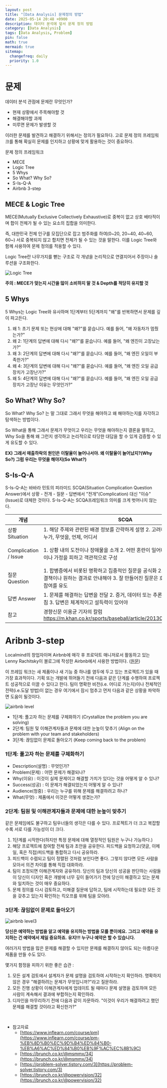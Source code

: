 ```yaml
---
layout: post
title: "[Data Analysis] 문제정의 방법"
date: 2025-05-14 20:48 +0900
description: 데이터 분석에 앞서 문제 정의 방법
category: [Data Analysis]
tags: [Data Analysis, Problem]
pin: false
math: true
mermaid: true
sitemap:
  changefreq: daily
  priority: 1.0
---
```


# 문제
데이터 분석 관점에 문제란 무엇인가?
- 현재 상황에서 주목해야할 것
- 해결해야할 과제
- 미루면 문제가 발생할 것

이러한 문제를 발견하고 해결하기 위해서는 정의가 필요하다. 고로 문제 정의 프레임워크를 통해 확실히 문제를 인지하고 상황에 맞게 활용하는 것이 중요하다.

문제 정의 프레임워크
- MECE
- Logic Tree
- 5 Whys
- So What? Why So?
- S-Is-Q-A
- Airbnb 3-step

## MECE & Logic Tree

MECE(Mutually Exclusive Collectively Exhaustive)로 중복이 없고 상호 배타적이며 합이 전체가 될 수 있는 요소의 집합을 의미한다.

즉, 대한민국 전체 인구를 모집단으로 잡고 범주화를 하여(0~20, 20~40, 40~60, 60~) 서로 중복되지 않고 합치면 전체가 될 수 있는 것을 말한다. 이를 Logic Tree와 함께 사용하여 문제 정의를 적용할 수 있다. 

Logic Tree란  나무가지를 뻗는 구조로 각 개녕을 논리적으로 연결지어서 주장이나 솔루션을 구조화한다.

![Logic Tree](/assets/img/data_analysis/problem_solved/logictree.png)

**주의 : MECE가 맞는지 시간을 많이 소비하지 말 것 & Depth를 적당히 유지할 것**

## 5 Whys

5 Whys는 Logic Tree와 유사하며 1단계부터 5단계까지 "왜"를 반복하면서 문제를 깊이 파고든다.

1. 왜 1:
초기 문제 또는 현상에 대해 "왜?"를 묻습니다. 예를 들어, "왜 자동차가 멈췄는가?"
2. 왜 2:
1단계의 답변에 대해 다시 "왜?"를 묻습니다. 예를 들어, "왜 엔진이 고장났는가?"
3. 왜 3:
2단계의 답변에 대해 다시 "왜?"를 묻습니다. 예를 들어, "왜 엔진 오일이 부족한가?"
4. 왜 4:
3단계의 답변에 대해 다시 "왜?"를 묻습니다. 예를 들어, "왜 엔진 오일 공급 장치가 고장난가?"
5. 왜 5:
4단계의 답변에 대해 다시 "왜?"를 묻습니다. 예를 들어, "왜 엔진 오일 공급 장치가 고장난 이유는 무엇인가?" 

## So What? Why So?
So What? Why So? 는 말 그대로 그래서 무엇을 해야하고 왜 해야하는지를 자각하고 탐색하는 방법이다. 

So What을 통해 그래서 문제가 무엇이고 우리는 무엇을 해야하는지 결론을 말하고, Why So을 통해 왜 그런지 생각하고 논리적으로 타당한 대답을 할 수 있게 검증할 수 있게 유도할 수 있다.

**EX) 그래서 매출하락의 원인은 이탈율이 늘어나서야. 왜 이탈율이 늘어났지?(Why So?) 그럼 우리는 무엇을 해야지(So What?)**

## S-Is-Q-A

S-Is-Q-A는 바바라 민토의 피라미드 SCQA(Situation Complication Question Answer)에서 상황 - 전개 - 질문 - 답변에서 "전개"(Complication) 대신 "이슈"(Issue)로 대체한 것이다. S-Is-Q-A는 SCQA프레임워크 의미를 크게 벗어나지 않는다.


|개념|SCQA|S-Is-Q-A|
|------|---|---|
|상황 Situation|1. 해당 주제와 관련된 배경 정보를 간략하게 설명 2. 고려해야 할 주요 사항은 누가, 무엇을, 언제, 어디서|1.수집한 사실(fact)을 토대로 단문의 '상황 기술문'을 쓴다.|
|Complication / Issue |1. 상황 내의 도전이나 장애물을 소개 2. 어떤 혼란이 일어나고 있나요? 3. 편견이나 가정을 피하고 객관적으로 구성|1. 상황 기술문을 토대로 '생각해 볼 만한 거리'를 목록화 한다. 2. "상황 기술문이 사실이라면 어떤 끔직한 일이 일어날까?'라는 의미 |
|질문 Question|1. 합병증에서 비롯된 명확하고 집중적인 질문을 공식화 2. 이 질문은 청중을 해결책이나 원하는 결과로 안내해야 3. 잘 만들어진 질문은 호기심을 불러일으키고 참여를 유도|1. '어떤 일을 해야 끔찍한 일을 막을 수 있을까?'라는 의미의 질문을 만든다. |
|답변 Answer|1. 문제를 해결하는 답변을 전달 2. 증거, 데이터 또는 추론을 통해 답변을 뒷받침 3. 답변은 체계적이고 설득력이 있어야|1. 그것이 문제였구나라는 의미|
|참고|경향신문 이용균 기자의 칼럼 https://m.khan.co.kr/sports/baseball/article/201303252201355#c2b|S-Is-Q-A 실습 ① ② ③ ④: https://blog.naver.com/hfeel/221826703878|

# Aribnb 3-step
Localmind의 창업자이며 Airbnb에 매각 후 프로덕트 매니저로서 활동하고 있는 Lenny Rachitsky이 블로그에 작성한 Airbnb에서 사용한 방법이다. ([원문](https://uxdesign.cc/how-to-solve-problems-6bf14222e424))

이 프레임 워크는 새 제품이나 새 기능 중 하나를 염두에 두고 있는 프로젝트가 있을 때 가장 효과적이다. 기획 또는 개발에 뛰어들기 전에 다음과 같은 단계를 수행하여 프로젝트 성공적으로 이끌 수 있다고 한다. 팀이 명확한 비전(i.e. 어디로 가는지)이나 전체적인 전략(i.e.도달 방법)이 없는 경우 여기에서 잠시 멈추고 먼저 다음과 같은 상황을 파악하면 도움이 될것이다.

![airbnb level](/assets/img/data_analysis/problem_solved/airbnb_level.webp)


- 1단계: 풀고자 하는 문제를 구체화하기 (Crystallize the problem you are solving)
- 2단계: 팀원 및 이해관계자들과 문제에 대한 눈높이 맞추기 (Align on the problem with your team and stakeholders)
- 3단계: 끊임없이 문제로 돌아오기 (Keep coming back to the problem)

### 1단계: 풀고자 하는 문제를 구체화하기
- Description(설명) : 무엇인가?
- Problem(문제) : 어떤 문제가 해결되나?
- Why(이유) : 이것이 실제 문제이고 해결할 가치가 있다는 것을 어떻게 알 수 있나?
- Success(성공) : 이 문제가 해결되었는지 어떻게 알 수 있나?
- Audience(청중) : 우리는 누구를 위해 문제를 해결하려고 하나?
- What(무엇) : 제품에서 이것은 어떻게 생겼는가?

### 2단계: 팀원 및 이해관계자들과 문제에 대한 눈높이 맞추기
같은 문제임에도 불구하고 팀우너들의 생각은 다를 수 있다. 프로젝트가 더 크고 복잡할수록 서로 다를 가능성이 더 크다.

1. 1단계를 시작한다(하지만 특정 문제에 대해 열정적인 팀원은 누구나 가능하다.)
2. 해당 프로젝트에 참여할 전체 팀과 초안을 공유한다. 피드백을 요청하고(댓글, 이메일, 혹은 직접)피드백을 통합하고 다시 공유하라.
3. 피드백이 수렴되고 팀이 정렬된 것처럼 보인다면 좋다. 그렇지 않다면 모든 사람을 모아서 의견 차이를 통해 직접 대화하라.
4. 팀이 조정되면 이해관계자와 공유하라. 당신의 팀과 당신의 성공을 판단하는 사람들이 당신이 디자인 혹은 개발에 너무 깊이 들어가기 전에 당신이 해결하고 있는 문제와 일치하는 것이 매우 중요하다.
5. 문제 정의를 다시 검토하고, 미해결 질문에 답하고, 팀에 시작하는데 필요한 모든 것을 갖추고 있는지 확인하는 킥오프를 위해 팀을 모아라.

### 3단계: 끊임없이 문제로 돌아오기

![airbnb level3](/assets/img/data_analysis/problem_solved/airbnb_3.gif)

**당신은 예약하는 방법을 알고 예약을 유지하는 방법을 모를 뿐이에요.**
**그리고 예약을 유지하는 건 예약에서 제일 중요하죠.**
**유지!!! 누구나 예약은 할 수 있습니다.**

여러가지 방법을 많은 문제를 해결할 수 있지만 문제를 해결하지 않아도 되는 아름다운 제품을 만들 수도 있다.


몇가지 함정을 피하기 위한 좋은 습관 :
1. 모든 설계 검토에서 설계자가 문제 설명을 검토하여 시작하는지 확인하라. 명확하지 않은 경우 "해결하려는 문제가 무엇입니까?"라고 질문하라.
2. 모든 진행 상황이 이해관계자에게 업데이트 될 때마다 문제 설명을 검토하여 모든 사람이 계속해서 결과에 부합하는지 확인하라.
3. 디자인을 마무리하기 전에 다음과 같이 자문하라. "이것이 우리가 해결하려고 했던 문제를 해결할 것이라고 확신한가?"


&nbsp;
- 참고자료
    - [https://www.inflearn.com/course/pm](https://www.inflearn.com/course/pm-%EB%8D%B0%EC%9D%B4%ED%84%B0-%EB%A6%AC%ED%84%B0%EB%9F%AC%EC%8B%9C)
    - [https://brunch.co.kr/@msmmx/34](https://brunch.co.kr/@msmmx/34)
    - [https://problem-solver.tistory.com/3](https://problem-solver.tistory.com/3)
    - [https://brunch.co.kr/@powervision/32](https://brunch.co.kr/@powervision/32)
